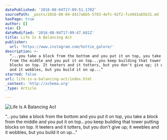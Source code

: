 ```yaml
---
datePublished: '2016-08-04T17:09:51.170Z'
sourcePath: _posts/2016-08-04-d417a6b5-5703-4efc-92f2-fce9d1ab5b31.md
hasPage: true
author: []
via: {}
dateModified: '2016-08-04T17:09:47.681Z'
title: Life Is A Balancing Act
publisher:
  url: 'https://www.instagram.com/hottie_galore/'
description: >-
  “...you take a block from the bottom and you put it on top, you take a block
  from the middle and you put it on top...you keep building that tower putting
  blocks on top. It teeters and it totters, but you don't give up; it weebles
  and it wobbles, but you build it on up...”
starred: false
url: life-is-a-balancing-act/index.html
_context: 'http://schema.org'
_type: Article

---
```

![Life Is A Balancing Act](https://the-grid-user-content.s3-us-west-2.amazonaws.com/feb62923-8d8c-4e7d-ac37-c186cf806c5f.jpg)

"...you take a block from the bottom and you put it on top, you take a block from the middle and you put it on top...you keep building that tower putting blocks on top. It teeters and it totters, but you don't give up; it weebles and it wobbles, but you build it on up..."